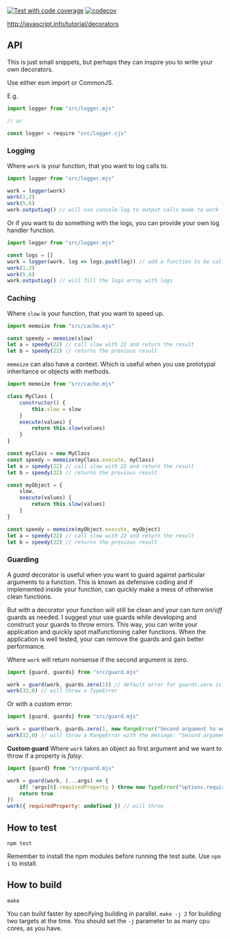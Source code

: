[![Test with code coverage](https://github.com/dotnetCarpenter/decorators/actions/workflows/unit-test-with-code-coverage.yml/badge.svg)](https://github.com/dotnetCarpenter/decorators/actions/workflows/unit-test-with-code-coverage.yml)
[![codecov](https://codecov.io/gh/dotnetCarpenter/decorators/branch/master/graph/badge.svg)](https://codecov.io/gh/dotnetCarpenter/decorators)


http://javascript.info/tutorial/decorators


## API
This is just small snippets, but perhaps they
can inspire you to write your own decorators.

Use either esm import or CommonJS.

E.g.

```js
import logger from "src/logger.mjs"

// or

const logger = require "src/logger.cjs"
```


### Logging
Where `work` is your function, that you want to log calls to.

```js
import logger from "src/logger.mjs"

work = logger(work)
work(1,2)
work(5,6)
work.outputLog() // will use console.log to output calls made to work
```

Or if you want to do something with the logs, you can provide your own
log handler function.

```js
import logger from "src/logger.mjs"

const logs = []
work = logger(work, log => logs.push(log)) // add a function to be called for each log
work(1,2)
work(5,6)
work.outputLog() // will fill the logs array with logs
```


### Caching
Where `slow` is your function, that you want to speed up.

```js
import memoize from "src/cache.mjs"

const speedy = memoize(slow)
let a = speedy(22) // call slow with 22 and return the result
let b = speedy(22) // returns the previous result
```

`memoize` can also have a context. Which is useful when you use
prototypal inheritance or objects with methods.

```js
import memoize from "src/cache.mjs"

class MyClass {
	constructor() {
		this.slow = slow
	}
	execute(values) {
		return this.slow(values)
	}
}

const myClass = new MyClass
const speedy = memoize(myClass.execute, myClass)
let a = speedy(22) // call slow with 22 and return the result
let b = speedy(22) // returns the previous result
```

```js
const myObject = {
	slow,
	execute(values) {
		return this.slow(values)
	}
}

const speedy = memoize(myObject.execute, myObject)
let a = speedy(22) // call slow with 22 and return the result
let b = speedy(22) // returns the previous result
```


### Guarding
A *guard* decorator is useful when you want to guard against
particular arguments to a function. This is known as defensive
coding and if implemented inside your function, can quickly
make a mess of otherwise clean functions.

But with a decorator your function will still be clean and
your can *turn on/off* guards as needed. I suggest your use
guards while developing and construct your guards to throw
errors. This way, you can write your application and quickly
spot malfunctioning caller functions. When the application
is well tested, your can remove the guards and gain better
performance.

Where `work` will return nonsense if the second argument is zero.

```js
import {guard, guards} from "src/guard.mjs"

work = guard(work, guards.zero(1)) // default error for guards.zero is TypeError
work(32,0) // will throw a TypeError
```

Or with a custom error:

```js
import {guard, guards} from "src/guard.mjs"

work = guard(work, guards.zero(1, new RangeError("Second argument to work MUST be between 1-100")))
work(32,0) // will throw a RangeError with the message: "Second argument to work MUST be between 1-100"
```

**Custom guard**
Where `work` takes an object as first argument and we want to throw if a property is *falsy*.

```js
import {guard} from "src/guard.mjs"

work = guard(work, (...args) => {
	if( !args[0].requiredProperty ) throw new TypeError("options.requiredProperty MUST be set")
	return true
})
work({ requiredProperty: undefined }) // will throw
```

## How to test
`npm test`

Remember to install the npm modules before running
the test suite. Use `npm i` to install.


## How to build
`make`

You can build faster by specifying building in parallel.
`make -j 2` for building two targets at the time.
You should set the `-j` parameter to as many cpu cores,
as you have.
